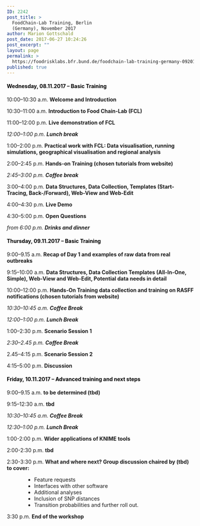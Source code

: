 ```yaml
---
ID: 2242
post_title: >
  FoodChain-Lab Training, Berlin
  (Germany), November 2017
author: Marion Gottschald
post_date: 2017-06-27 10:24:26
post_excerpt: ""
layout: page
permalink: >
  https://foodrisklabs.bfr.bund.de/foodchain-lab-training-germany-092017/
published: true
---
```

<h4><span style="color: #000000;"><strong>Wednesday, 08.11.2017 – Basic Training</strong></span></h4>
10:00–10:30 a.m.
<strong>Welcome and Introduction</strong>
<em></em>

10:30–11:00 a.m.
<strong>Introduction to Food Chain-Lab (FCL)</strong>
<em></em>

11:00–12:00 p.m.
<strong>Live demonstration of FCL</strong>
<em></em>

<em>12:00–1:00 p.m. 
<strong>Lunch break</strong></em>

1:00–2:00 p.m.
<strong>Practical work with FCL: Data visualisation, running simulations, geographical visualisation and regional analysis</strong>
<em></em>

2:00–2:45 p.m.
<strong>Hands-on Training (chosen tutorials from website)</strong>
<em></em>

<em>2:45–3:00 p.m. 
<strong>Coffee break</strong></em>

3:00–4:00 p.m.
<strong>Data Structures, Data Collection, Templates (Start-Tracing, Back-/Forward), Web-View and Web-Edit</strong>
<em></em>

4:00–4:30 p.m.
<strong>Live Demo</strong>
<em></em>

4:30–5:00 p.m.
<strong>Open Questions</strong>
<em></em>

<em>from 6:00 p.m. 
<strong>Drinks and dinner</strong></em>

<h4><span style="color: #000000;">Thursday, 09.11.2017 – Basic Training</span></h4>

9:00–9.15 a.m.
<strong>Recap of Day 1 and examples of raw data from real outbreaks</strong>
<em></em>

9:15–10:00 a.m.
<strong>Data Structures, Data Collection Templates (All-In-One, Simple), Web-View and Web-Edit, Potential data needs in detail</strong>
<em></em>

10:00–12:00 p.m.
<strong>Hands-On Training data collection and training on RASFF notifications (chosen tutorials from website)</strong>
<em></em>

<em>10:30–10:45 a.m. 
<strong>Coffee Break</strong></em>

<em>12:00–1:00 p.m. 
<strong>Lunch Break</strong></em>

1:00–2:30 p.m.
<strong>Scenario Session 1</strong>
<em></em>

<em>2:30–2.45 p.m. 
<strong>Coffee Break</strong></em>

2.45–4:15 p.m.
<strong>Scenario Session 2</strong>
<em></em>

4:15–5:00 p.m.
<strong>Discussion</strong>
<em></em>

<h4><span style="color: #000000;">Friday, 10.11.2017 – Advanced training and next steps</span></h4>

9:00–9.15 a.m.
<strong>to be determined (tbd)</strong>
<em></em>

9:15–12:30 a.m.
<strong>tbd</strong>
<em></em>

<em>10:30–10:45 a.m. 
<strong>Coffee Break</strong></em>

<em>12:30–1:00 p.m. 
<strong>Lunch Break</strong></em>

1:00-2:00 p.m.
<strong>Wider applications of KNIME tools</strong>
<em></em>

2:00-2:30 p.m.
<strong>tbd</strong>
<em></em>

2:30-3:30 p.m.
<strong>What and where next? Group discussion chaired by (tbd) to cover: </strong>
<ul style="margin-left: 50px;">
 	<li>Feature requests</li>
 	<li>Interfaces with other software</li>
 	<li>Additional analyses</li>
 	<li>Inclusion of SNP distances</li>
 	<li>Transition probabilities and further roll out.</li>
</ul>
3:30 p.m. 
<strong>End of the workshop</strong>